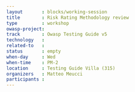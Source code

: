 ```yaml
---
layout       : blocks/working-session
title        : Risk Rating Methodology review
type         : workshop
owasp-project: 
track        : Owasp Testing Guide v5
technology   :
related-to   :
status       : empty
when-day     : Wed
when-time    : PM-2
location     : Testing Guide Villa (315)
organizers   : Matteo Meucci
participants : 
---
```

